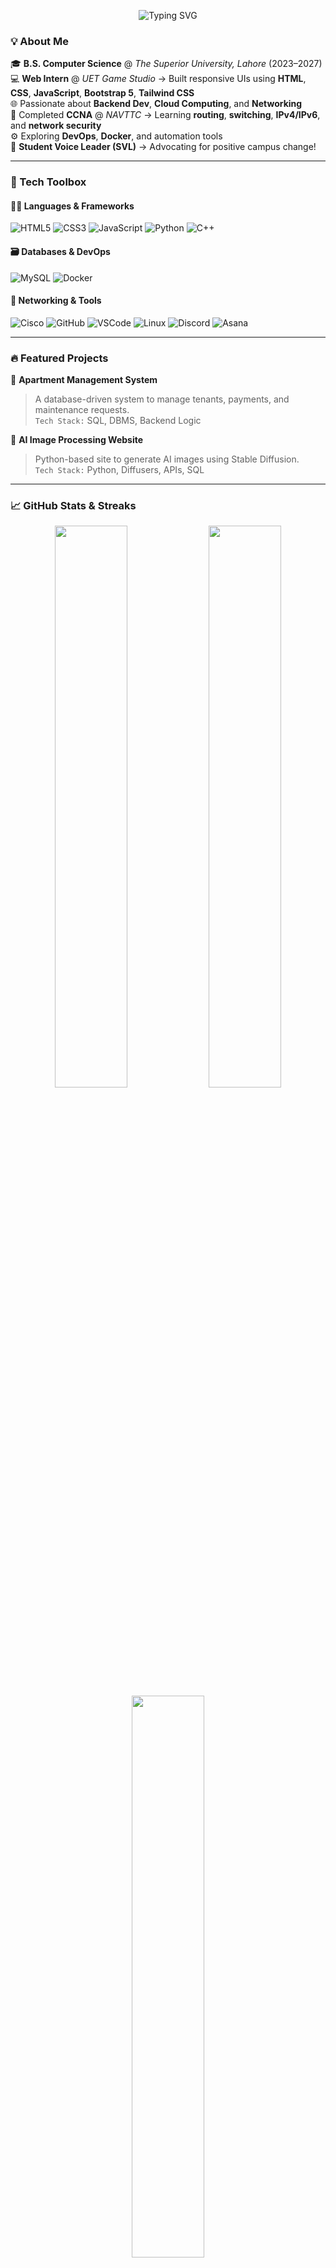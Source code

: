 <p align="center">
  <img src="https://readme-typing-svg.herokuapp.com?font=Fira+Code&size=24&pause=1000&color=F7971E&center=true&vCenter=true&width=900&lines=Hi+👋+I'm+Muhammad+Shumail+Affan;CS+Student+%7C+Web+Dev+%7C+Network+Enthusiast;Frontend+to+Fullstack+Journey+in+Progress..." alt="Typing SVG" />
</p>




### 💡 About Me

🎓 **B.S. Computer Science** @ *The Superior University, Lahore* (2023–2027)  
💻 **Web Intern** @ *UET Game Studio* → Built responsive UIs using **HTML**, **CSS**, **JavaScript**, **Bootstrap 5**, **Tailwind CSS**  
🌐 Passionate about **Backend Dev**, **Cloud Computing**, and **Networking**  
🧠 Completed **CCNA** @ *NAVTTC* → Learning **routing**, **switching**, **IPv4/IPv6**, and **network security**  
⚙️ Exploring **DevOps**, **Docker**, and automation tools  
🎤 **Student Voice Leader (SVL)** → Advocating for positive campus change!

---

### 🧰 Tech Toolbox

#### 👨‍💻 Languages & Frameworks
![HTML5](https://img.shields.io/badge/HTML-E34F26?style=for-the-badge&logo=html5&logoColor=white)
![CSS3](https://img.shields.io/badge/CSS-1572B6?style=for-the-badge&logo=css3&logoColor=white)
![JavaScript](https://img.shields.io/badge/JS-F7DF1E?style=for-the-badge&logo=javascript&logoColor=black)
![Python](https://img.shields.io/badge/Python-3776AB?style=for-the-badge&logo=python&logoColor=white)
![C++](https://img.shields.io/badge/C++-00599C?style=for-the-badge&logo=cplusplus&logoColor=white)

#### 🗃️ Databases & DevOps
![MySQL](https://img.shields.io/badge/MySQL-005C84?style=for-the-badge&logo=mysql&logoColor=white)
![Docker](https://img.shields.io/badge/Docker-2496ED?style=for-the-badge&logo=docker&logoColor=white)

#### 🔌 Networking & Tools
![Cisco](https://img.shields.io/badge/Cisco-1BA0D7?style=for-the-badge&logo=cisco&logoColor=white)
![GitHub](https://img.shields.io/badge/GitHub-181717?style=for-the-badge&logo=github&logoColor=white)
![VSCode](https://img.shields.io/badge/VSCode-007ACC?style=for-the-badge&logo=visualstudiocode&logoColor=white)
![Linux](https://img.shields.io/badge/Linux-FCC624?style=for-the-badge&logo=linux&logoColor=black)
![Discord](https://img.shields.io/badge/Discord-5865F2?style=for-the-badge&logo=discord&logoColor=white)
![Asana](https://img.shields.io/badge/Asana-273347?style=for-the-badge&logo=asana&logoColor=white)

---

### 🔥 Featured Projects

🚧 **Apartment Management System**  
> A database-driven system to manage tenants, payments, and maintenance requests.  
> `Tech Stack:` SQL, DBMS, Backend Logic

🎨 **AI Image Processing Website**  
> Python-based site to generate AI images using Stable Diffusion.  
> `Tech Stack:` Python, Diffusers, APIs, SQL

---

### 📈 GitHub Stats & Streaks

<p align="center">
  <img src="https://github-readme-stats.vercel.app/api?username=ShumailAffan&show_icons=true&theme=radical&hide_border=true" width="48%" />
  <img src="https://github-readme-streak-stats.herokuapp.com/?user=ShumailAffan&theme=radical&hide_border=true" width="48%" />
  <br/>
  <img src="https://github-readme-stats.vercel.app/api/top-langs/?username=ShumailAffan&layout=compact&theme=radical&hide_border=true" width="48%" />
</p>

---

### 🌍 Let's Connect

[![LinkedIn](https://img.shields.io/badge/LinkedIn-blue?style=for-the-badge&logo=linkedin&logoColor=white)](https://www.linkedin.com/in/muhammad-shumail-affan-80179b272)  
[![GitHub](https://img.shields.io/badge/GitHub-181717?style=for-the-badge&logo=github&logoColor=white)](https://github.com/ShumailAffan)  
[![Email](https://img.shields.io/badge/Email-D14836?style=for-the-badge&logo=gmail&logoColor=white)](mailto:shumailaffan502@gmail.com)

---

> ✨ *“Learning is my superpower. Let’s build something meaningful together!”*

## ⚡ GitHub Overview

<p align="center">
  <img src="https://img.shields.io/badge/Code-Focused-orange?style=for-the-badge&logo=github" />
  <img src="https://img.shields.io/badge/Merged%20PRs-100%2B-orange?style=for-the-badge" />
  <img src="https://img.shields.io/badge/Repositories-30+-success?style=for-the-badge&logo=repo" />
</p>

<div align="center" style="backdrop-filter: blur(10px); border-radius: 12px;">
  <img src="https://github-readme-stats.vercel.app/api?username=shumail-affan&show_icons=true&theme=tokyonight&border_radius=12" width="90%" />
  <img src="https://github-readme-streak-stats.herokuapp.com/?user=shumail-affan&theme=tokyonight&border_radius=12" width="90%" />
  <img src="https://github-readme-activity-graph.vercel.app/graph?username=shumail-affan&bg_color=1a1b27&color=f97316&line=ffffff&point=F97316&area=true&hide_border=true" width="100%" />
</div>
